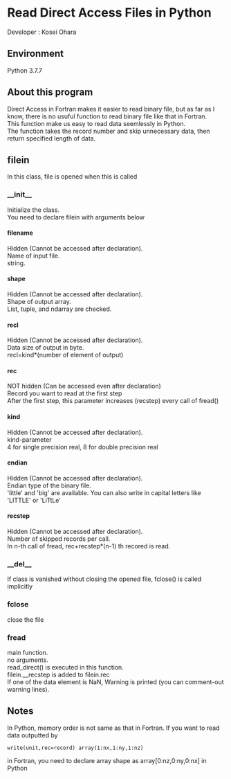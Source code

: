 # Read Direct Access Files in Python

Developer : Kosei Ohara

## Environment
Python 3.7.7


## About this program
Direct Access in Fortran makes it easier to read binary file, but as far as I know, there is 
no usuful function to read binary file like that in Fortran.  
This function make us easy to read data seemlessly in Python.  
The function takes the record number and skip unnecessary data, then return specified length of data.


## filein
In this class, file is opened when this is called

### \_\_init\_\_
Initialize the class.  
You need to declare filein with arguments below

#### filename
Hidden (Cannot be accessed after declaration).  
Name of input file.  
string.  

#### shape
Hidden (Cannot be accessed after declaration).  
Shape of output array.  
List, tuple, and ndarray are checked.

#### recl
Hidden (Cannot be accessed after declaration).  
Data size of output in byte.  
recl=kind*(number of element of output)  

#### rec
NOT hidden (Can be accessed even after declaration)  
Record you want to read at the first step  
After the first step, this parameter increases (recstep) every call of fread()

#### kind
Hidden (Cannot be accessed after declaration).  
kind-parameter  
4 for single precision real, 8 for double precision real

#### endian
Hidden (Cannot be accessed after declaration).  
Endian type of the binary file.  
'little' and 'big' are available. You can also write in capital letters like 'LITTLE' or 'LiTtLe'

#### recstep
Hidden (Cannot be accessed after declaration).  
Number of skipped records per call.  
In n-th call of fread, rec+recstep*(n-1) th recored is read.

### \_\_del\_\_
If class is vanished without closing the opened file, fclose() is called implicitly
    
### fclose
close the file

### fread
main function.  
no arguments.  
read_direct() is executed in this function.  
filein.\_\_recstep is added to filein.rec  
If one of the data element is NaN, Warning is printed (you can comment-out warning lines).

## Notes
In Python, memory order is not same as that in Fortran.
If you want to read data outputted by
```Fortran
write(unit,rec=record) array(1:nx,1:ny,1:nz)
```
in Fortran, you need to declare array shape as array[0:nz,0:ny,0:nx] in Python

